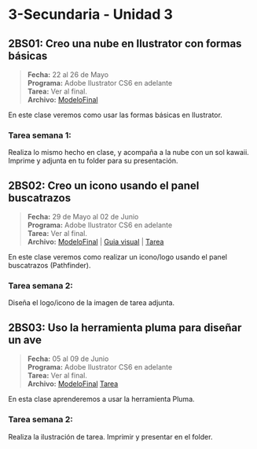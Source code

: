 # 3-Secundaria - Unidad 3


## 2BS01: Creo una nube en Ilustrator con formas básicas

> **Fecha:** 22 al 26 de Mayo<br> **Programa:** Adobe Ilustrator CS6 en adelante<br> **Tarea:** Ver al final.<br> **Archivo:** [ModeloFinal](https://github.com/israelcueva/colegio-docs/blob/0adfcaa2320adc3d6902edf5c7c55f79362b9a51/docs/3-secundaria/archivos/Unidad3/3SEC-2BS01.jpg ':include :type=code')

En este clase veremos como usar las formas básicas en Ilustrator.


### Tarea semana 1:

Realiza lo mismo hecho en clase, y acompaña a la nube con un sol kawaii. Imprime y adjunta en tu folder para su presentación.


## 2BS02: Creo un icono usando el panel buscatrazos

> **Fecha:** 29 de Mayo al 02 de Junio<br> **Programa:** Adobe Ilustrator CS6 en adelante<br> **Tarea:** Ver al final.<br> **Archivo:** [ModeloFinal](https://github.com/israelcueva/colegio-docs/blob/93fac6d65ad9b07e8061eb1e433e9cd5d6d09414/docs/3-secundaria/archivos/Unidad3/2BS02.png ':include :type=code') | [Guia visual](https://github.com/israelcueva/colegio-docs/blob/93fac6d65ad9b07e8061eb1e433e9cd5d6d09414/docs/3-secundaria/archivos/Unidad3/3SEC-2BS02.jpg ':include :type=code') | [Tarea](https://github.com/israelcueva/colegio-docs/blob/93fac6d65ad9b07e8061eb1e433e9cd5d6d09414/docs/3-secundaria/archivos/Unidad3/2BS02-TAREA.png ':include :type=code')

En este clase veremos como realizar un icono/logo usando el panel buscatrazos (Pathfinder).


### Tarea semana 2:

Diseña el logo/icono de la imagen de tarea adjunta.


<div class="currentTheme">

## 2BS03: Uso la herramienta pluma para diseñar un ave

> **Fecha:** 05 al 09 de Junio<br> **Programa:** Adobe Ilustrator CS6 en adelante<br> **Tarea:** Ver al final.<br> **Archivo:** [ModeloFinal](https://github.com/israelcueva/colegio-docs/blob/2168a6b79bbb40e9c453db8ae2e39f3559ba9176/docs/3-secundaria/archivos/Unidad3/2BS03-CLASE.png ':include :type=code') [Tarea](https://png.pngtree.com/png-vector/20220410/ourlarge/pngtree-yellow-cute-cartoon-birds-png-image_4538170.png ':include :type=code')

En esta clase aprenderemos a usar la herramienta Pluma.

### Tarea semana 2:

Realiza la ilustración de tarea. Imprimir y presentar en el folder.

</div>